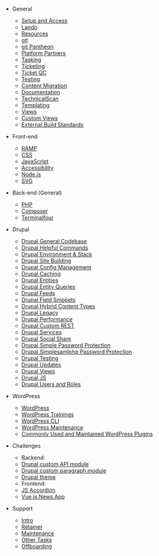 * General

  * [Setup and Access](general/onboarding/local_setup.md)
  * [Lando](general/lando/lando.md)
  * [Resources](general/onboarding/resources.md)
  * [git](general/git/standards.md)
  * [git Pantheon](general/git/pantheon.md)
  * [Platform Partners](general/platform_partners/overview.md)
  * [Tasking](general/ticketing/tasking.md)
  * [Ticketing](general/ticketing/overview.md)
  * [Ticket QC](general/ticketing/ticket_qc.md)
  * [Testing](general/testing/overview.md)
  * [Content Migration](general/content_migration/overview.md)
  * [Documentation](general/documentation/documentation.md)
  * [TechnicalScan](general/documentation/techscan.md)
  * [Templating](general/design/templating.md)
  * [Views](general/design/views.md)
  * [Custom Views](general/design/custom-views.md)
  * [External Build Standards](general/external_vendor/build-standards.md)

* Front-end

  * [RAMP](front-end/ramp.md)
  * [CSS](front-end/css.md)
  * [JavaScript](front-end/js.md)
  * [Accessibility](front-end/accessibility.md)
  * [Node.js](front-end/node.md)
  * [SVG](front-end/svg.md)

* Back-end (General)

  * [PHP](back-end/php/standards.md)
  * [Composer](back-end/php/composer.md)
  * [Terminalfour](back-end/terminalfour/terminalfour.md)

* Drupal

  * [Drupal General Codebase](back-end/drupal/drupal.md)
  * [Drupal Helpful Commands](back-end/drupal/drupal-helpfull-commands.md)
  * [Drupal Environment & Stack](back-end/drupal/drupal-environment.md)
  * [Drupal Site Building](back-end/drupal/drupal-sitebuilding.md)
  * [Drupal Config Management](back-end/drupal/drupal-config-management.md)
  * [Drupal Caching](back-end/drupal/drupal-caching.md)
  * [Drupal Entities](back-end/drupal/drupal-entities.md)
  * [Drupal Entity Queries](back-end/drupal/drupal-entity-queries.md)
  * [Drupal Feeds](back-end/drupal/drupal-feeds.md)
  * [Drupal Field Snippets](back-end/drupal/drupal-field-snippets.md)
  * [Drupal Hybrid Content Types](back-end/drupal/drupal-hybrid-content-types.md)
  * [Drupal Legacy](back-end/drupal/drupal-legacy.md)
  * [Drupal Performance](back-end/drupal/drupal-performance.md)
  * [Drupal Custom REST](back-end/drupal/drupal-rest-custom.md)
  * [Drupal Services](back-end/drupal/drupal-services.md)
  * [Drupal Social Share](back-end/drupal/drupal-social-share.md)
  * [Drupal Simple Password Protection](back-end/drupal/drupal-simple-password-protection.md)
  * [Drupal Simplesamlphp Password Protection](back-end/drupal/drupal-simplesamlphp-password-protection.md)
  * [Drupal Testing](back-end/drupal/drupal-testing.md)
  * [Drupal Updates](back-end/drupal/drupal-updates.md)
  * [Drupal Views](back-end/drupal/drupal-views.md)
  * [Drupal JS](back-end/drupal/drupal-js.md)
  * [Drupal Users and Roles](back-end/drupal/drupal-users-roles.md)

* WordPress

  * [WordPress](back-end/wordpress/wordpress.md)
  * [WordPress Trainings](back-end/wordpress/wordpress-training.md)
  * [WordPress CLI](back-end/wordpress/wordpress-cli.md)
  * [WordPress Maintenance](back-end/wordpress/wordpress-maintenance.md)
  * [Commonly Used and Maintained WordPress Plugins](back-end/wordpress/wordpress-plugins.md)

* Challenges

  * Backend:
  * [Drupal custom API module](challenges/drupal-api-module.md)
  * [Drupal custom paragraph module](challenges/drupal-paragraph-module.md)
  * [Drupal theme](challenges/drupal-theme.md)
  * Frontend:
  * [JS Accordion](challenges/js-accordion.md)
  * [Vue.js News App](challenges/vue-challenge.md)

* Support

  * [Intro](support/introduction.md)
  * [Retainer](support/task-life-cycles/retainer.md)
  * [Maintenance](support/task-life-cycles/maintenance.md)
  * [Other Tasks](support/task-life-cycles/other.md)
  * [Offboarding](support/client-offboarding.md)
